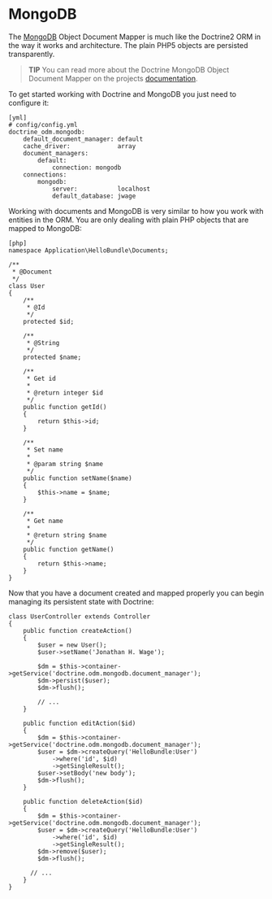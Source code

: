 MongoDB
=======

The [MongoDB][1] Object Document Mapper is much like the Doctrine2 ORM in the
way it works and architecture. The plain PHP5 objects are persisted
transparently.

>**TIP**
>You can read more about the Doctrine MongoDB Object Document Mapper on the
>projects [documentation][2].

To get started working with Doctrine and MongoDB you just need to configure it:

    [yml]
    # config/config.yml
    doctrine_odm.mongodb:
        default_document_manager: default
        cache_driver:             array
        document_managers:
            default:
                connection: mongodb
        connections:
            mongodb:
                server:           localhost
                default_database: jwage

Working with documents and MongoDB is very similar to how you work with
entities in the ORM. You are only dealing with plain PHP objects that are
mapped to MongoDB:

    [php]
    namespace Application\HelloBundle\Documents;

    /**
     * @Document
     */
    class User
    {
        /**
         * @Id
         */
        protected $id;

        /**
         * @String
         */
        protected $name;

        /**
         * Get id
         *
         * @return integer $id
         */
        public function getId()
        {
            return $this->id;
        }

        /**
         * Set name
         *
         * @param string $name
         */
        public function setName($name)
        {
            $this->name = $name;
        }

        /**
         * Get name
         *
         * @return string $name
         */
        public function getName()
        {
            return $this->name;
        }
    }

Now that you have a document created and mapped properly you can begin
managing its persistent state with Doctrine:

    class UserController extends Controller
    {
        public function createAction()
        {
            $user = new User();
            $user->setName('Jonathan H. Wage');

            $dm = $this->container->getService('doctrine.odm.mongodb.document_manager');
            $dm->persist($user);
            $dm->flush();

            // ...
        }

        public function editAction($id)
        {
            $dm = $this->container->getService('doctrine.odm.mongodb.document_manager');
            $user = $dm->createQuery('HelloBundle:User')
                ->where('id', $id)
                ->getSingleResult();
            $user->setBody('new body');
            $dm->flush();
        }

        public function deleteAction($id)
        {
            $dm = $this->container->getService('doctrine.odm.mongodb.document_manager');
            $user = $dm->createQuery('HelloBundle:User')
                ->where('id', $id)
                ->getSingleResult();
            $dm->remove($user);
            $dm->flush();

          // ...
        }
    }

[1]: http://www.mongodb.org/
[2]: http://www.doctrine-project.org/projects/mongodb_odm/1.0/docs/en
